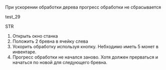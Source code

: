 При ускорении обработки дерева прогресс обработки не сбрасывается

test_29

STR
1. Открыть окно станка
2. Положить 2 бревна в ячейку слева
3. Ускорить обработку используя кнопку. Небходимо иметь 5 монет в инвентаре.
4. Прогресс обработки не начался заново. Хотя должен прерваться и начаться по новой для следующего бревна. 